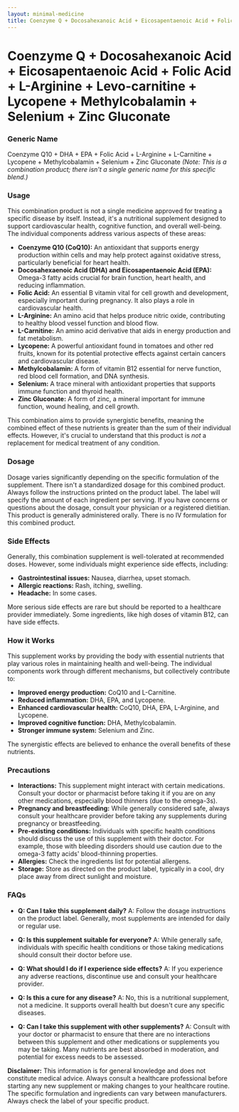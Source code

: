 ```yaml
---
layout: minimal-medicine
title: Coenzyme Q + Docosahexanoic Acid + Eicosapentaenoic Acid + Folic Acid + L-Arginine + Levo-carnitine + Lycopene + Methylcobalamin + Selenium + Zinc Gluconate
---
```


# Coenzyme Q + Docosahexanoic Acid + Eicosapentaenoic Acid + Folic Acid + L-Arginine + Levo-carnitine + Lycopene + Methylcobalamin + Selenium + Zinc Gluconate
### Generic Name

Coenzyme Q10 + DHA + EPA + Folic Acid + L-Arginine + L-Carnitine + Lycopene + Methylcobalamin + Selenium + Zinc Gluconate  *(Note: This is a combination product;  there isn't a single generic name for this specific blend.)*


### Usage

This combination product is not a single medicine approved for treating a specific disease by itself. Instead, it's a nutritional supplement designed to support cardiovascular health, cognitive function, and overall well-being.  The individual components address various aspects of these areas:

* **Coenzyme Q10 (CoQ10):**  An antioxidant that supports energy production within cells and may help protect against oxidative stress, particularly beneficial for heart health.
* **Docosahexaenoic Acid (DHA) and Eicosapentaenoic Acid (EPA):** Omega-3 fatty acids crucial for brain function, heart health, and reducing inflammation.
* **Folic Acid:**  An essential B vitamin vital for cell growth and development, especially important during pregnancy.  It also plays a role in cardiovascular health.
* **L-Arginine:** An amino acid that helps produce nitric oxide, contributing to healthy blood vessel function and blood flow.
* **L-Carnitine:**  An amino acid derivative that aids in energy production and fat metabolism.
* **Lycopene:**  A powerful antioxidant found in tomatoes and other red fruits, known for its potential protective effects against certain cancers and cardiovascular disease.
* **Methylcobalamin:**  A form of vitamin B12 essential for nerve function, red blood cell formation, and DNA synthesis.
* **Selenium:** A trace mineral with antioxidant properties that supports immune function and thyroid health.
* **Zinc Gluconate:** A form of zinc, a mineral important for immune function, wound healing, and cell growth.


This combination aims to provide synergistic benefits, meaning the combined effect of these nutrients is greater than the sum of their individual effects. However, it's crucial to understand that this product is *not* a replacement for medical treatment of any condition.


### Dosage

Dosage varies significantly depending on the specific formulation of the supplement.  There isn't a standardized dosage for this combined product. Always follow the instructions printed on the product label.  The label will specify the amount of each ingredient per serving.  If you have concerns or questions about the dosage, consult your physician or a registered dietitian.  This product is generally administered orally.  There is no IV formulation for this combined product.


### Side Effects

Generally, this combination supplement is well-tolerated at recommended doses. However, some individuals might experience side effects, including:

* **Gastrointestinal issues:**  Nausea, diarrhea, upset stomach.
* **Allergic reactions:**  Rash, itching, swelling.
* **Headache:**  In some cases.

More serious side effects are rare but should be reported to a healthcare provider immediately.  Some ingredients, like high doses of vitamin B12, can have side effects.


### How it Works

This supplement works by providing the body with essential nutrients that play various roles in maintaining health and well-being.  The individual components work through different mechanisms, but collectively contribute to:

* **Improved energy production:** CoQ10 and L-Carnitine.
* **Reduced inflammation:** DHA, EPA, and Lycopene.
* **Enhanced cardiovascular health:** CoQ10, DHA, EPA, L-Arginine, and Lycopene.
* **Improved cognitive function:** DHA, Methylcobalamin.
* **Stronger immune system:** Selenium and Zinc.


The synergistic effects are believed to enhance the overall benefits of these nutrients.


### Precautions

* **Interactions:** This supplement might interact with certain medications.  Consult your doctor or pharmacist before taking it if you are on any other medications, especially blood thinners (due to the omega-3s).
* **Pregnancy and breastfeeding:** While generally considered safe, always consult your healthcare provider before taking any supplements during pregnancy or breastfeeding.
* **Pre-existing conditions:** Individuals with specific health conditions should discuss the use of this supplement with their doctor. For example, those with bleeding disorders should use caution due to the omega-3 fatty acids' blood-thinning properties.
* **Allergies:** Check the ingredients list for potential allergens.
* **Storage:** Store as directed on the product label, typically in a cool, dry place away from direct sunlight and moisture.

### FAQs

* **Q: Can I take this supplement daily?** A: Follow the dosage instructions on the product label. Generally, most supplements are intended for daily or regular use.

* **Q: Is this supplement suitable for everyone?** A:  While generally safe, individuals with specific health conditions or those taking medications should consult their doctor before use.

* **Q: What should I do if I experience side effects?** A: If you experience any adverse reactions, discontinue use and consult your healthcare provider.

* **Q: Is this a cure for any disease?** A: No, this is a nutritional supplement, not a medicine. It supports overall health but doesn't cure any specific diseases.

* **Q: Can I take this supplement with other supplements?** A: Consult with your doctor or pharmacist to ensure that there are no interactions between this supplement and other medications or supplements you may be taking.  Many nutrients are best absorbed in moderation, and potential for excess needs to be assessed.


**Disclaimer:** This information is for general knowledge and does not constitute medical advice. Always consult a healthcare professional before starting any new supplement or making changes to your healthcare routine.  The specific formulation and ingredients can vary between manufacturers.  Always check the label of your specific product.
